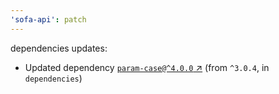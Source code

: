 ```yaml
---
'sofa-api': patch
---
```

dependencies updates:
  - Updated dependency [`param-case@^4.0.0` ↗︎](https://www.npmjs.com/package/param-case/v/4.0.0) (from `^3.0.4`, in `dependencies`)
